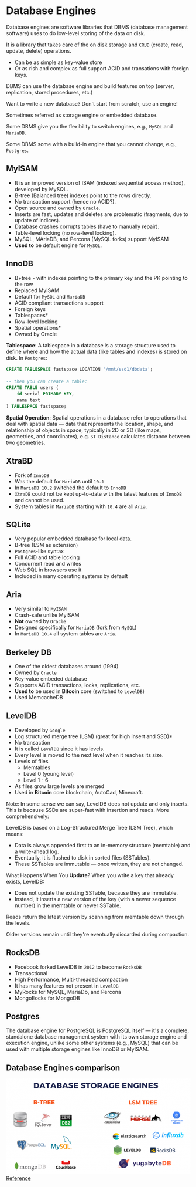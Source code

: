 # Database Engines

Database engines are software libraries that DBMS (database management software) uses to do low-level storing of the data on disk.

It is a library that takes care of the on disk storage and `CRUD` (create, read, update, delete) operations.
- Can be as simple as key-value store
- Or as rish and complex as full support ACID and transations with foreign keys.

DBMS can use the database engine and build features on top (server, replication, stored procedures, etc.)

Want to write a new database? Don't start from scratch, use an engine!

Sometimes referred as storage engine or embedded database.

Some DBMS give you the flexibility to switch engines, e.g., `MySQL` and `MariaDB`.

Some DBMS some with a build-in engine that you cannot change, e.g., `Postgres`.

## MyISAM

- It is an improved version of ISAM (indexed sequential access method), developed by MySQL.
- B-tree (Balanced tree) indexes point to the rows directly.
- No transaction support (hence no ACID?).
- Open source and owned by `Oracle`.
- Inserts are fast, updates and deletes are problematic (fragments, due to update of indices).
- Database crashes corrupts tables (have to manually repair).
- Table-level locking (no row-level locking).
- MySQL, MAriaDB, and Percona (MySQL forks) support MyISAM
- **Used to** be default engine for `MySQL`.

## InnoDB

- B+tree - with indexes pointing to the primary key and the PK pointing to the row
- Replaced MyISAM
- Default for `MySQL` and `MariaDB`
- ACID compliant transactions support
- Foreign keys
- Tablespaces*
- Row-level locking
- Spatial operations*
- Owned by Oracle

**Tablespace**: A tablespace in a database is a storage structure used to define where and how the actual data (like tables and indexes) is stored on disk. In `Postgres`:

```sql
CREATE TABLESPACE fastspace LOCATION '/mnt/ssd1/dbdata';

-- then you can create a table:
CREATE TABLE users (
    id serial PRIMARY KEY,
    name text
) TABLESPACE fastspace;
```

**Spatial Operation**: Spatial operations in a database refer to operations that deal with spatial data — data that represents the location, shape, and relationship of objects in space, typically in 2D or 3D (like maps, geometries, and coordinates), e.g. `ST_Distance` calculates distance between two geometries.

## XtraBD

- Fork of `InnoDB`
- Was the default for `MariaDB` until `10.1`
- In `MariaDB 10.2` switched the default to `InnoDB`
- `XtraDB` could not be kept up-to-date with the latest features of `InnoDB` and cannot be used.
- System tables in `MariaDB` starting with `10.4` are all `Aria`.

## SQLite

- Very popular embedded database for local data.
- B-tree (LSM as extension)
- `Postgres`-like syntax
- Full ACID and table locking
- Concurrent read and writes
- Web SQL in browsers use it
- Included in many operating systems by default

## Aria

- Very similar to `MyISAM`
- Crash-safe unlike MyISAM
- **Not** owned by `Oracle`
- Designed specifically for `MariaDB` (fork from `MySQL`)
- In `MariaDB 10.4` all system tables are `Aria`.

## Berkeley DB

- One of the oldest databases around (1994)
- Owned by `Oracle`
- Key-value embeded database
- Supports ACID transactions, locks, replications, etc.
- **Used to** be used in **Bitcoin** core (switched to `LevelDB`)
- Used MemcacheDB

## LevelDB

- Developed by `Google`
- Log structured merge tree (LSM) (great for high insert and SSD)*
- No transaction
- It is called `LevelDB` since it has levels.
- Every level is moved to the next level when it reaches its size.
- Levels of files
  - Memtables
  - Level 0 (young level)
  - Level 1 - 6
- As files grow large levels are merged
- Used in **Bitcoin** core blockchain, AutoCad, Minecraft.

Note: In some sense we can say, LevelDB does not update and only inserts. This is because SSDs are super-fast with insertion and reads. More comprehensively:

LevelDB is based on a Log-Structured Merge Tree (LSM Tree), which means: 
- Data is always appended first to an in-memory structure (memtable) and a write-ahead log.
- Eventually, it is flushed to disk in sorted files (SSTables).
- These SSTables are immutable — once written, they are not changed.

What Happens When You **Update**? When you write a key that already exists, LevelDB:
- Does not update the existing SSTable, because they are immutable.
- Instead, it inserts a new version of the key (with a newer sequence number) in the memtable or newer SSTable.

Reads return the latest version by scanning from memtable down through the levels.

Older versions remain until they're eventually discarded during compaction.

## RocksDB

- Facebook forked LevelDB in `2012` to become `RocksDB`
- Transactional
- High Performance, Multi-threaded compaction
- It has many features not present in `LevelDB`
- MyRocks for MySQL, MariaDb, and Percona
- MongoEocks for MongoDB

## Postgres

The database engine for PostgreSQL is PostgreSQL itself — it's a complete, standalone database management system with its own storage engine and execution engine, unlike some other systems (e.g., MySQL) that can be used with multiple storage engines like InnoDB or MyISAM.

## Database Engines comparison

![Database comparison picture](Pictures/11/Database-engines-b-tree-vs-lsm.png)
[Reference](https://www.yugabyte.com/blog/a-busy-developers-guide-to-database-storage-engines-the-basics/)
